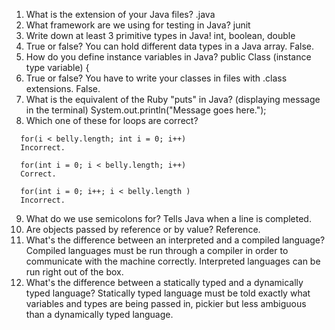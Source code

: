 1. What is the extension of your Java files?
.java
2. What framework are we using for testing in Java?
junit
3. Write down at least 3 primitive types in Java!
int, boolean, double
4. True or false? You can hold different data types in a Java array.
False.
5. How do you define instance variables in Java?
public Class (instance type variable) {
6. True or false? You have to write your classes in files with .class extensions.
False.
7. What is the equivalent of the Ruby "puts" in Java? (displaying message in the terminal)
System.out.println("Message goes here.");
8. Which one of these for loops are correct?

```
  for(i < belly.length; int i = 0; i++)
  Incorrect.

  for(int i = 0; i < belly.length; i++)
  Correct.

  for(int i = 0; i++; i < belly.length )
  Incorrect.
```

9. What do we use semicolons for?
Tells Java when a line is completed.
10. Are objects passed by reference or by value?
Reference.
11. What's the difference between an interpreted and a compiled language?
Compiled languages must be run through a compiler in order to communicate with the machine correctly. Interpreted languages can be run right out of the box.
12. What's the difference between a statically typed and a dynamically typed language?
Statically typed language must be told exactly what variables and types are being passed in, pickier but less ambiguous than a dynamically typed language.